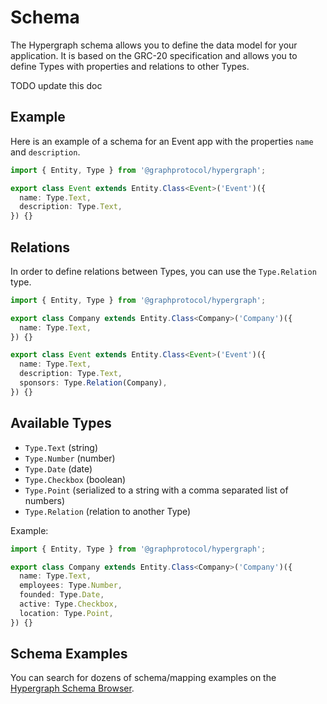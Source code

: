 # Schema

The Hypergraph schema allows you to define the data model for your application. It is based on the GRC-20 specification and allows you to define Types with properties and relations to other Types.

TODO update this doc

## Example

Here is an example of a schema for an Event app with the properties `name` and `description`.

```ts
import { Entity, Type } from '@graphprotocol/hypergraph';

export class Event extends Entity.Class<Event>('Event')({
  name: Type.Text,
  description: Type.Text,
}) {}
```

## Relations

In order to define relations between Types, you can use the `Type.Relation` type.

```ts
import { Entity, Type } from '@graphprotocol/hypergraph';

export class Company extends Entity.Class<Company>('Company')({
  name: Type.Text,
}) {}

export class Event extends Entity.Class<Event>('Event')({
  name: Type.Text,
  description: Type.Text,
  sponsors: Type.Relation(Company),
}) {}
```

## Available Types

- `Type.Text` (string)
- `Type.Number` (number)
- `Type.Date` (date)
- `Type.Checkbox` (boolean)
- `Type.Point` (serialized to a string with a comma separated list of numbers)
- `Type.Relation` (relation to another Type)

Example:

```ts
import { Entity, Type } from '@graphprotocol/hypergraph';

export class Company extends Entity.Class<Company>('Company')({
  name: Type.Text,
  employees: Type.Number,
  founded: Type.Date,
  active: Type.Checkbox,
  location: Type.Point,
}) {}
```

## Schema Examples

You can search for dozens of schema/mapping examples on the [Hypergraph Schema Browser](https://schema-browser.vercel.app/).